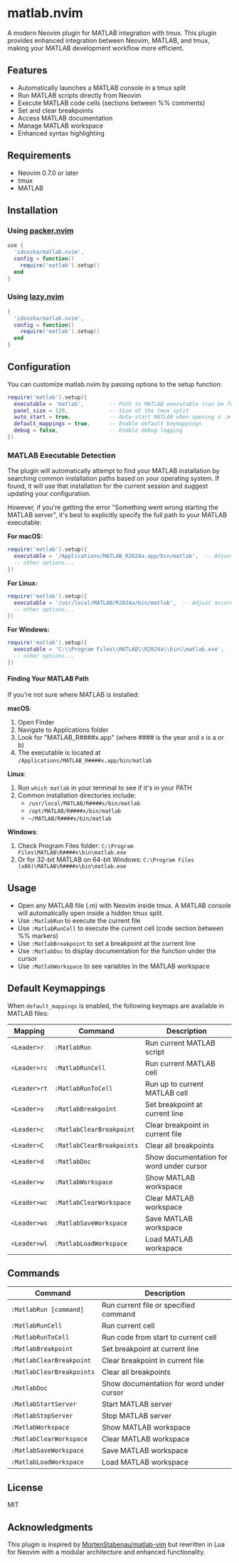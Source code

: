 # matlab.nvim

A modern Neovim plugin for MATLAB integration with tmux. This plugin provides enhanced integration between Neovim, MATLAB, and tmux, making your MATLAB development workflow more efficient.

## Features

- Automatically launches a MATLAB console in a tmux split
- Run MATLAB scripts directly from Neovim
- Execute MATLAB code cells (sections between %% comments)
- Set and clear breakpoints
- Access MATLAB documentation
- Manage MATLAB workspace
- Enhanced syntax highlighting

## Requirements

- Neovim 0.7.0 or later
- tmux
- MATLAB

## Installation

### Using [packer.nvim](https://github.com/wbthomason/packer.nvim)

```lua
use {
  'idossha/matlab.nvim',
  config = function()
    require('matlab').setup()
  end
}
```

### Using [lazy.nvim](https://github.com/folke/lazy.nvim)

```lua
{
  'idossha/matlab.nvim',
  config = function()
    require('matlab').setup()
  end
}
```

## Configuration

You can customize matlab.nvim by passing options to the setup function:

```lua
require('matlab').setup({
  executable = 'matlab',        -- Path to MATLAB executable (can be full path like '/Applications/MATLAB_R2023b.app/bin/matlab')
  panel_size = 120,             -- Size of the tmux split
  auto_start = true,            -- Auto-start MATLAB when opening a .m file
  default_mappings = true,      -- Enable default keymappings
  debug = false,                -- Enable debug logging
})
```

### MATLAB Executable Detection

The plugin will automatically attempt to find your MATLAB installation by searching common installation paths based on your operating system. If found, it will use that installation for the current session and suggest updating your configuration.

However, if you're getting the error "Something went wrong starting the MATLAB server", it's best to explicitly specify the full path to your MATLAB executable:

**For macOS:**
```lua
require('matlab').setup({
  executable = '/Applications/MATLAB_R2024a.app/bin/matlab',  -- Adjust according to your version
  -- other options...
})
```

**For Linux:**
```lua
require('matlab').setup({
  executable = '/usr/local/MATLAB/R2024a/bin/matlab',  -- Adjust according to your installation
  -- other options...
})
```

**For Windows:**
```lua
require('matlab').setup({
  executable = 'C:\\Program Files\\MATLAB\\R2024a\\bin\\matlab.exe',  -- Adjust according to your installation
  -- other options...
})
```

#### Finding Your MATLAB Path

If you're not sure where MATLAB is installed:

**macOS**:
1. Open Finder
2. Navigate to Applications folder
3. Look for "MATLAB_R####x.app" (where #### is the year and x is a or b)
4. The executable is located at `/Applications/MATLAB_R####x.app/bin/matlab`

**Linux**:
1. Run `which matlab` in your terminal to see if it's in your PATH
2. Common installation directories include:
   - `/usr/local/MATLAB/R####x/bin/matlab`
   - `/opt/MATLAB/R####x/bin/matlab`
   - `~/MATLAB/R####x/bin/matlab`

**Windows**:
1. Check Program Files folder: `C:\Program Files\MATLAB\R####x\bin\matlab.exe`
2. Or for 32-bit MATLAB on 64-bit Windows: `C:\Program Files (x86)\MATLAB\R####x\bin\matlab.exe`

## Usage

- Open any MATLAB file (.m) with Neovim inside tmux. A MATLAB console will automatically open inside a hidden tmux split.
- Use `:MatlabRun` to execute the current file
- Use `:MatlabRunCell` to execute the current cell (code section between %% markers)
- Use `:MatlabBreakpoint` to set a breakpoint at the current line
- Use `:MatlabDoc` to display documentation for the function under the cursor
- Use `:MatlabWorkspace` to see variables in the MATLAB workspace

## Default Keymappings

When `default_mappings` is enabled, the following keymaps are available in MATLAB files:

| Mapping    | Command                 | Description                           |
|------------|-------------------------|---------------------------------------|
| `<Leader>r`  | `:MatlabRun`            | Run current MATLAB script             |
| `<Leader>rc` | `:MatlabRunCell`        | Run current MATLAB cell               |
| `<Leader>rt` | `:MatlabRunToCell`      | Run up to current MATLAB cell         |
| `<Leader>s`  | `:MatlabBreakpoint`     | Set breakpoint at current line        |
| `<Leader>c`  | `:MatlabClearBreakpoint`| Clear breakpoint in current file      |
| `<Leader>C`  | `:MatlabClearBreakpoints`| Clear all breakpoints                |
| `<Leader>d`  | `:MatlabDoc`            | Show documentation for word under cursor |
| `<Leader>w`  | `:MatlabWorkspace`      | Show MATLAB workspace                 |
| `<Leader>wc` | `:MatlabClearWorkspace` | Clear MATLAB workspace                |
| `<Leader>ws` | `:MatlabSaveWorkspace`  | Save MATLAB workspace                 |
| `<Leader>wl` | `:MatlabLoadWorkspace`  | Load MATLAB workspace                 |

## Commands

| Command                  | Description                              |
|--------------------------|------------------------------------------|
| `:MatlabRun [command]`   | Run current file or specified command    |
| `:MatlabRunCell`         | Run current cell                         |
| `:MatlabRunToCell`       | Run code from start to current cell      |
| `:MatlabBreakpoint`      | Set breakpoint at current line           |
| `:MatlabClearBreakpoint` | Clear breakpoint in current file         |
| `:MatlabClearBreakpoints`| Clear all breakpoints                    |
| `:MatlabDoc`             | Show documentation for word under cursor |
| `:MatlabStartServer`     | Start MATLAB server                      |
| `:MatlabStopServer`      | Stop MATLAB server                       |
| `:MatlabWorkspace`       | Show MATLAB workspace                    |
| `:MatlabClearWorkspace`  | Clear MATLAB workspace                   |
| `:MatlabSaveWorkspace`   | Save MATLAB workspace                    |
| `:MatlabLoadWorkspace`   | Load MATLAB workspace                    |

## License

MIT

## Acknowledgments

This plugin is inspired by [MortenStabenau/matlab-vim](https://github.com/MortenStabenau/matlab-vim) but rewritten in Lua for Neovim with a modular architecture and enhanced functionality.
